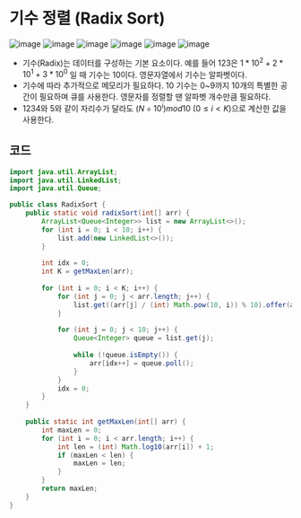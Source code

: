 # 기수 정렬 (Radix Sort)						
![image](https://github.com/Goldbar97/Study/assets/100333239/a27ae7b1-fe87-4bf2-b87f-6d83153f2ed3)
![image](https://github.com/Goldbar97/Study/assets/100333239/7576a1d2-86f0-4442-9475-0da9727606d7)
![image](https://github.com/Goldbar97/Study/assets/100333239/a7468ef5-67b4-4387-b56b-7e180be1f76b)
![image](https://github.com/Goldbar97/Study/assets/100333239/56bf93a1-4c79-4882-9d63-e55274067c5b)
![image](https://github.com/Goldbar97/Study/assets/100333239/236da6e7-b489-4e5c-9ac6-1ad9724a33b7)
![image](https://github.com/Goldbar97/Study/assets/100333239/5cf3e9c7-e38b-40bc-8e93-b0ff8e980cf5)



- 기수(Radix)는 데이터를 구성하는 기본 요소이다. 예를 들어 123은 $1 * 10^{2} + 2 * 10^{1} + 3 * 10^{0}$ 일 때 기수는 10이다. 영문자열에서 기수는 알파벳이다.
- 기수에 따라 추가적으로 메모리가 필요하다. 10 기수는 0~9까지 10개의 특별한 공간이 필요하며 큐를 사용한다. 영문자를 정렬할 땐 알파벳 개수만큼 필요하다.
- 1234와 5와 같이 자리수가 달라도 $(N \div 10^{i}) mod 10$ $(0 \leq i < K)$으로 계산한 값을 사용한다.

## 코드
```java
import java.util.ArrayList;
import java.util.LinkedList;
import java.util.Queue;

public class RadixSort {
    public static void radixSort(int[] arr) {
        ArrayList<Queue<Integer>> list = new ArrayList<>();
        for (int i = 0; i < 10; i++) {
            list.add(new LinkedList<>());
        }
        
        int idx = 0;
        int K = getMaxLen(arr);
        
        for (int i = 0; i < K; i++) {
            for (int j = 0; j < arr.length; j++) {
                list.get((arr[j] / (int) Math.pow(10, i)) % 10).offer(arr[j]);
            }
            
            for (int j = 0; j < 10; j++) {
                Queue<Integer> queue = list.get(j);
                
                while (!queue.isEmpty()) {
                    arr[idx++] = queue.poll();
                }
            }
            idx = 0;
        }
    }
    
    public static int getMaxLen(int[] arr) {
        int maxLen = 0;
        for (int i = 0; i < arr.length; i++) {
            int len = (int) Math.log10(arr[i]) + 1;
            if (maxLen < len) {
                maxLen = len;
            }
        }
        return maxLen;
    }
}
```
